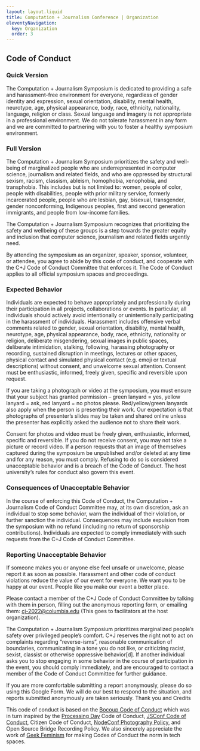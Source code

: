 ```yaml
---
layout: layout.liquid
title: Computation + Journalism Conference | Organization
eleventyNavigation:
  key: Organization
  order: 3
---
```

## Code of Conduct

### Quick Version

The Computation + Journalism Symposium is dedicated to providing a safe and harassment-free environment for everyone, regardless of gender identity and expression, sexual orientation, disability, mental health, neurotype, age, physical appearance, body, race, ethnicity, nationality, language, religion or class. Sexual language and imagery is not appropriate in a professional environment. We do not tolerate harassment in any form and we are committed to partnering with you to foster a healthy symposium environment.

### Full Version

The Computation + Journalism Symposium prioritizes the safety and well-being of marginalized people who are underrepresented in computer science, journalism and related fields, and who are oppressed by structural sexism, racism, classism, ableism, homophobia, xenophobia, and transphobia. This includes but is not limited to: women, people of color, people with disabilities, people with prior military service, formerly incarcerated people, people who are lesbian, gay, bisexual, transgender, gender nonconforming, Indigenous peoples, first and second generation immigrants, and people from low-income families.

The Computation + Journalism Symposium recognizes that prioritizing the safety and wellbeing of these groups is a step towards the greater equity and inclusion that computer science, journalism and related fields urgently need.

By attending the symposium as an organizer, speaker, sponsor, volunteer, or attendee, you agree to abide by this code of conduct, and cooperate with the C+J Code of Conduct Committee that enforces it. The Code of Conduct applies to all official symposium spaces and proceedings.

### Expected Behavior

Individuals are expected to behave appropriately and professionally during their participation in all projects, collaborations or events. In particular, all individuals should actively avoid intentionally or unintentionally participating in the harassment of individuals. Harassment includes offensive verbal comments related to gender, sexual orientation, disability, mental health, neurotype, age, physical appearance, body, race, ethnicity, nationality or religion, deliberate misgendering, sexual images in public spaces, deliberate intimidation, stalking, following, harassing photography or recording, sustained disruption in meetings, lectures or other spaces, physical contact and simulated physical contact (e.g. emoji or textual descriptions) without consent, and unwelcome sexual attention. Consent must be enthusiastic, informed, freely given, specific and reversible upon request.

If you are taking a photograph or video at the symposium, you must ensure that your subject has granted permission – green lanyard = yes, yellow lanyard = ask, red lanyard = no photos please. Red/yellow/green lanyards also apply when the person is presenting their work. Our expectation is that photographs of presenter’s slides may be taken and shared online unless the presenter has explicitly asked the audience not to share their work.

Consent for photos and video must be freely given, enthusiastic, informed, specific and reversible. If you do not receive consent, you may not take a picture or record video. If a person requests that an image of themselves captured during the symposium be unpublished and/or deleted at any time and for any reason, you must comply. Refusing to do so is considered unacceptable behavior and is a breach of the Code of Conduct. The host university’s rules for conduct also govern this event.

### Consequences of Unacceptable Behavior

In the course of enforcing this Code of Conduct, the Computation + Journalism Code of Conduct Committee may, at its own discretion, ask an individual to stop some behavior, warn the individual of their violation, or further sanction the individual. Consequences may include expulsion from the symposium with no refund (including no return of sponsorship contributions). Individuals are expected to comply immediately with such requests from the C+J Code of Conduct Committee.

### Reporting Unacceptable Behavior

If someone makes you or anyone else feel unsafe or unwelcome, please report it as soon as possible. Harassment and other code of conduct violations reduce the value of our event for everyone. We want you to be happy at our event. People like you make our event a better place.

Please contact a member of the C+J Code of Conduct Committee by talking with them in person, filling out the anonymous reporting form, or emailing them: [cj-2022@columbia.edu](mailto:cj-2022@columbia.edu) (This goes to facilitators at the host organization).

The Computation + Journalism Symposium prioritizes marginalized people’s safety over privileged people’s comfort. C+J reserves the right not to act on complaints regarding “reverse-isms”, reasonable communication of boundaries, communicating in a tone you do not like, or criticizing racist, sexist, classist or otherwise oppressive behavior[d]. If another individual asks you to stop engaging in some behavior in the course of participation in the event, you should comply immediately, and are encouraged to contact a member of the Code of Conduct Committee for further guidance.

If you are more comfortable submitting a report anonymously, please do so using this Google Form. We will do our best to respond to the situation, and reports submitted anonymously are taken seriously.
Thank you and Credits

This code of conduct is based on the [Bocoup Code of Conduct](https://bocoup.com/code-of-conduct) which was in turn inspired by the [Processing Day](https://day.processing.org/) Code of Conduct, [JSConf Code of Conduct](https://jsconf.com/codeofconduct.html), Citizen Code of Conduct, [NodeConf Photography Policy](https://github.com/nodeconf/website/issues/7), and Open Source Bridge Recording Policy. We also sincerely appreciate the work of [Geek Feminism](https://geekfeminism.fandom.com/wiki/Conference_anti-harassment/Policy) for making Codes of Conduct the norm in tech spaces.
